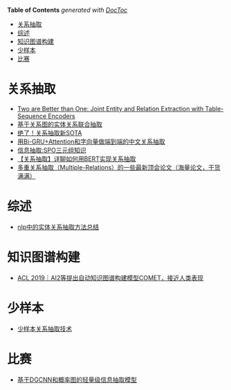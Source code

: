 <!-- START doctoc generated TOC please keep comment here to allow auto update -->
<!-- DON'T EDIT THIS SECTION, INSTEAD RE-RUN doctoc TO UPDATE -->
**Table of Contents**  *generated with [DocToc](https://github.com/thlorenz/doctoc)*

- [关系抽取](#关系抽取)
- [综述](#综述)
- [知识图谱构建](#知识图谱构建)
- [少样本](#少样本)
- [比赛](#比赛)

<!-- END doctoc generated TOC please keep comment here to allow auto update -->


# 关系抽取

- [Two are Better than One: Joint Entity and Relation Extraction with Table-Sequence Encoders](https://blog.csdn.net/qq_44166805/article/details/120003606)
- [基于关系图的实体关系联合抽取](https://mp.weixin.qq.com/s?__biz=MzI3ODgwODA2MA==&mid=2247491439&idx=2&sn=3d0c54f68f33067ee6d81da3ffb92cf4&chksm=eb500bfcdc2782eaca83da8bf65eaed7de19a12bae4d7c6bef631666f2532e314edfaa3c8df8&mpshare=1&scene=24&srcid=073120vHpVYa7QqTDluwEj48&sharer_sharetime=1596189919194&sharer_shareid=9d627645afe156ff11b0a8519d982bcd&exportkey=A1HF0o2K06S%2BaIUaV%2BYaa%2FA%3D&pass_ticket=IL%2BeHRprAt5yAlLjjC250jaLkeHDOYyDyV4vRbYX%2F0r7c3KJ%2FwPqrBhOiTesV9Z9&wx_header=0#rd)
- [绝了！关系抽取新SOTA](https://mp.weixin.qq.com/s/02JaIPIc3VJh0tIooZx4iQ)
- [用Bi-GRU+Attention和字向量做端到端的中文关系抽取](https://mp.weixin.qq.com/s?__biz=MzA4MTk3ODI2OA==&mid=2650344186&idx=1&sn=ecbfde67368aab6e31cc54e90e915bd5&chksm=87811c09b0f6951f119821276d6a70547c35ddb74b8185307838bdc6e5ba0ec5773a27e96bc0&scene=0&xtrack=1&pass_ticket=5l2GTJoNs3UnPjzRsDzXqTZBP6%2Btylp4BwIFxk3aFUwONC5l8MJz3gdjYHCbXS%2FH#rd)
- [信息抽取:SPO三元组知识](https://mp.weixin.qq.com/s?__biz=MzA4MTk3ODI2OA==&mid=2650344413&idx=1&sn=83507a95df79d1dfa53f713335a98fb2&chksm=87811d2eb0f69438e91664d5d0ddd0af9a139f019bd91df14120ca07e522b3bf76f0d1205520&scene=0&xtrack=1&pass_ticket=5l2GTJoNs3UnPjzRsDzXqTZBP6%2Btylp4BwIFxk3aFUwONC5l8MJz3gdjYHCbXS%2FH#rd)
- [【关系抽取】详聊如何用BERT实现关系抽取](https://mp.weixin.qq.com/s?__biz=MzI3ODgwODA2MA==&mid=2247488385&idx=4&sn=a40c5325a5f172538c331890b02d3311&chksm=eb500712dc278e044568a0948f81a3f037bdcfdc6bee6dd6fe011f555da8005fc9c050be899f&scene=0&xtrack=1&exportkey=A1pxXM73qu0iN6ndfzzgkCE%3D&pass_ticket=peaJqRABUyiyXUkxShtHPoJ7onMoJTA4OFYeMuNaXmdNKq47G0x8XJEm7afGdVcX#rd)
- [多重关系抽取（Multiple-Relations）的一些最新顶会论文（海量论文，干货满满）](https://blog.csdn.net/qq_38556984/article/details/108919866)


# 综述
- [nlp中的实体关系抽取方法总结](https://zhuanlan.zhihu.com/p/77868938)


# 知识图谱构建
- [ACL 2019｜AI2等提出自动知识图谱构建模型COMET，接近人类表现](https://baijiahao.baidu.com/s?id=1638379023530540255&wfr=spider&for=pc)


# 少样本
- [少样本关系抽取技术](https://zhuanlan.zhihu.com/p/159438322)


# 比赛
- [基于DGCNN和概率图的轻量级信息抽取模型](https://mp.weixin.qq.com/s?__biz=MzIwMTc4ODE0Mw%3D%3D&chksm=96ea2765a19dae73aba525fe86f83bb8c107c063935fe13decabd899ef6231345c0d7215b4bf&idx=1&mid=2247497957&scene=21&sn=cddcc805514a71a5d5e4cd95139900f5#wechat_redirect)
